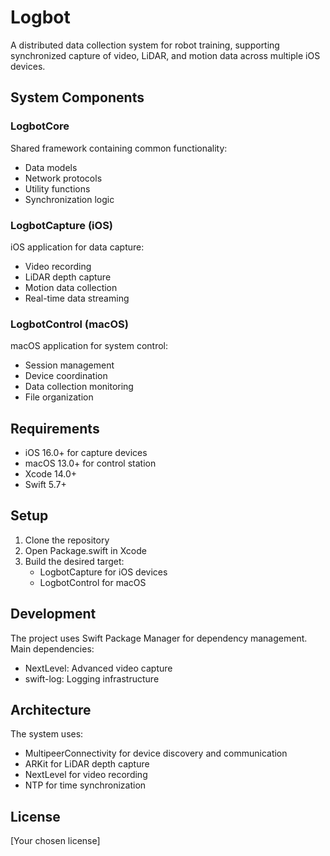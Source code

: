 # Logbot

A distributed data collection system for robot training, supporting synchronized capture of video, LiDAR, and motion data across multiple iOS devices.

## System Components

### LogbotCore

Shared framework containing common functionality:

- Data models
- Network protocols
- Utility functions
- Synchronization logic

### LogbotCapture (iOS)

iOS application for data capture:

- Video recording
- LiDAR depth capture
- Motion data collection
- Real-time data streaming

### LogbotControl (macOS)

macOS application for system control:

- Session management
- Device coordination
- Data collection monitoring
- File organization

## Requirements

- iOS 16.0+ for capture devices
- macOS 13.0+ for control station
- Xcode 14.0+
- Swift 5.7+

## Setup

1. Clone the repository
2. Open Package.swift in Xcode
3. Build the desired target:
   - LogbotCapture for iOS devices
   - LogbotControl for macOS

## Development

The project uses Swift Package Manager for dependency management. Main dependencies:

- NextLevel: Advanced video capture
- swift-log: Logging infrastructure

## Architecture

The system uses:

- MultipeerConnectivity for device discovery and communication
- ARKit for LiDAR depth capture
- NextLevel for video recording
- NTP for time synchronization

## License

[Your chosen license]
